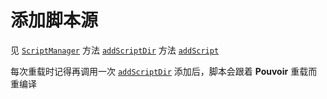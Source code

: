 # 添加脚本源

见 [`ScriptManager`](http://doc.skillw.com/pouvoir/-pouvoir/com.skillw.pouvoir.api.manager.sub.script/-script-manager/index.html)
方法 [`addScriptDir`](http://doc.skillw.com/pouvoir/-pouvoir/com.skillw.pouvoir.api.manager.sub.script/-script-manager/add-script-dir.html)
方法 [`addScript`](http://doc.skillw.com/pouvoir/-pouvoir/com.skillw.pouvoir.api.manager.sub.script/-script-manager/add-script.html)

每次重载时记得再调用一次 [`addScriptDir`](http://doc.skillw.com/pouvoir/-pouvoir/com.skillw.pouvoir.api.manager.sub.script/-script-manager/add-script-dir.html)
添加后，脚本会跟着 **Pouvoir** 重载而重编译
